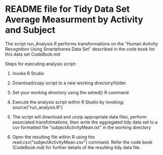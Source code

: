 README file for Tidy Data Set Average Measurment by Activity and Subject
========================================================

The script run_Analysis.R performs transformations on the "Human Activity Recognition Using Smartphones Data Set" described in the code book for this data set CodeBook.md 

Steps for executing analysis script:

1. Invoke R Studio 

2. Download/copy script to a new working directory/folder

3. Set your working directory using the setwd() R command

4. Execute the analysis script within R Studio by invoking: source("run_analysis.R")

5. The script will download and unzip appropriate data files, perform associated transfotmations, then write the aggregated tidy data set to a csv formatted file "subjectActivityMean.txt" in the working directory

6. Open the resulting file within R using the read.csv("subjectActivityMean.csv") command. Refer the code book (CodeBook.md) for further details of the resulting tidy data file.

